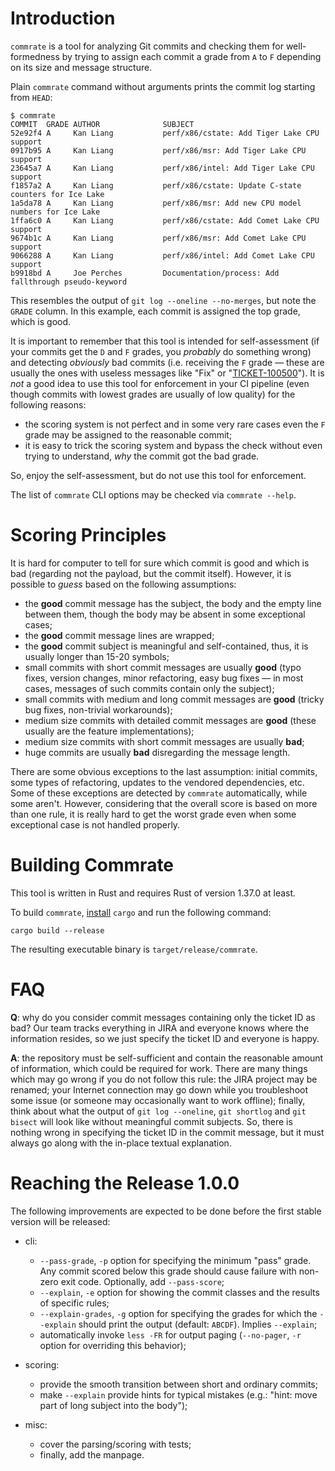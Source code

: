 Introduction
============

`commrate` is a tool for analyzing Git commits and checking them for well-formedness by trying to assign each commit a grade from `A` to `F` depending on its size and message structure.

Plain `commrate` command without arguments prints the commit log starting from `HEAD`:

```
$ commrate
COMMIT  GRADE AUTHOR              SUBJECT
52e92f4 A     Kan Liang           perf/x86/cstate: Add Tiger Lake CPU support
0917b95 A     Kan Liang           perf/x86/msr: Add Tiger Lake CPU support
23645a7 A     Kan Liang           perf/x86/intel: Add Tiger Lake CPU support
f1857a2 A     Kan Liang           perf/x86/cstate: Update C-state counters for Ice Lake
1a5da78 A     Kan Liang           perf/x86/msr: Add new CPU model numbers for Ice Lake
1ffa6c0 A     Kan Liang           perf/x86/cstate: Add Comet Lake CPU support
9674b1c A     Kan Liang           perf/x86/msr: Add Comet Lake CPU support
9066288 A     Kan Liang           perf/x86/intel: Add Comet Lake CPU support
b9918bd A     Joe Perches         Documentation/process: Add fallthrough pseudo-keyword
```

This resembles the output of `git log --oneline --no-merges`, but note the `GRADE` column. In this example, each commit is assigned the top grade, which is good.

It is important to remember that this tool is intended for self-assessment (if your commits get the `D` and `F` grades, you *probably* do something wrong) and detecting *obviously* bad commits (i.e. receiving the `F` grade &mdash; these are usually the ones with useless messages like "Fix" or "[TICKET-100500](#faq)"). It is *not* a good idea to use this tool for enforcement in your CI pipeline (even though commits with lowest grades are usually of low quality) for the following reasons:

* the scoring system is not perfect and in some very rare cases even the `F` grade may be assigned to the reasonable commit;
* it is easy to trick the scoring system and bypass the check without even trying to understand, *why* the commit got the bad grade.

So, enjoy the self-assessment, but do not use this tool for enforcement.

The list of `commrate` CLI options may be checked via `commrate --help`.



Scoring Principles
==================

It is hard for computer to tell for sure which commit is good and which is bad (regarding not the payload, but the commit itself). However, it is possible to _guess_ based on the following assumptions:

* the **good** commit message has the subject, the body and the empty line between them, though the body may be absent in some exceptional cases;
* the **good** commit message lines are wrapped;
* the **good** commit subject is meaningful and self-contained, thus, it is usually longer than 15-20 symbols;
* small commits with short commit messages are usually **good** (typo fixes, version changes, minor refactoring, easy bug fixes &mdash; in most cases, messages of such commits contain only the subject);
* small commits with medium and long commit messages are **good** (tricky bug fixes, non-trivial workarounds);
* medium size commits with detailed commit messages are **good** (these usually are the feature implementations);
* medium size commits with short commit messages are usually **bad**;
* huge commits are usually **bad** disregarding the message length.

There are some obvious exceptions to the last assumption: initial commits, some types of refactoring, updates to the vendored dependencies, etc. Some of these exceptions are detected by `commrate` automatically, while some aren't. However, considering that the overall score is based on more than one rule, it is really hard to get the worst grade even when some exceptional case is not handled properly.




Building Commrate
=================

This tool is written in Rust and requires Rust of version 1.37.0 at least.

To build `commrate`, [install](https://doc.rust-lang.org/cargo/getting-started/installation.html) `cargo` and run the following command:

```
cargo build --release
```

The resulting executable binary is `target/release/commrate`.



FAQ
===

**Q**: why do you consider commit messages containing only the ticket ID as bad? Our team tracks everything in JIRA and everyone knows where the information resides, so we just specify the ticket ID and everyone is happy.

**A**: the repository must be self-sufficient and contain the reasonable amount of information, which could be required for work. There are many things which may go wrong if you do not follow this rule: the JIRA project may be renamed; your Internet connection may go down while you troubleshoot some issue (or someone may occasionally want to work offline); finally, think about what the output of `git log --oneline`, `git shortlog` and `git bisect` will look like without meaningful commit subjects. So, there is nothing wrong in specifying the ticket ID in the commit message, but it must always go along with the in-place textual explanation.



Reaching the Release 1.0.0
==========================

The following improvements are expected to be done before the first stable version will be released:

* cli:
    * `--pass-grade`, `-p` option for specifying the minimum "pass" grade. Any commit scored below this grade should cause failure with non-zero exit code. Optionally, add `--pass-score`;
    * `--explain`, `-e` option for showing the commit classes and the results of specific rules;
    * `--explain-grades`, `-g` option for specifying the grades for which the `--explain` should print the output (default: `ABCDF`). Implies `--explain`;
    * automatically invoke `less -FR` for output paging (`--no-pager`, `-r` option for overriding this behavior);

* scoring:
    * provide the smooth transition between short and ordinary commits;
    * make `--explain` provide hints for typical mistakes (e.g.: "hint: move part of long subject into the body");

* misc:
    * cover the parsing/scoring with tests;
    * finally, add the manpage.
